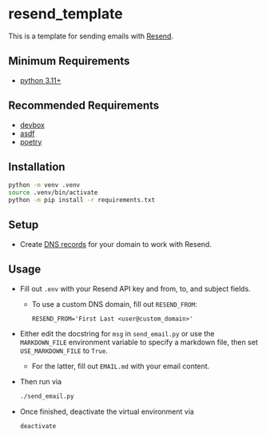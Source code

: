 # resend_template

This is a template for sending emails with [Resend](https://resend.com).

## Minimum Requirements

* [python 3.11+](https://www.python.org/downloads/)

## Recommended Requirements

* [devbox](https://www.jetpack.io/devbox/docs/quickstart/)
* [asdf](https://asdf-vm.com/)
* [poetry](https://python-poetry.org/docs/)

## Installation

```bash
python -m venv .venv
source .venv/bin/activate
python -m pip install -r requirements.txt
```

## Setup

* Create [DNS records](https://resend.com/docs/dashboard/domains/introduction) for your domain to work with Resend.

## Usage

* Fill out `.env` with your Resend API key and from, to, and subject fields.
  * To use a custom DNS domain, fill out `RESEND_FROM`:
    ```
    RESEND_FROM='First Last <user@custom_domain>'
    ```
* Either edit the docstring for `msg` in `send_email.py` or use the `MARKDOWN_FILE` environment variable to specify a markdown file, then set `USE_MARKDOWN_FILE` to `True`.
  * For the latter, fill out `EMAIL.md` with your email content. 
* Then run via

    ```bash
    ./send_email.py
    ```

* Once finished, deactivate the virtual environment via

    ```bash
    deactivate
    ```
